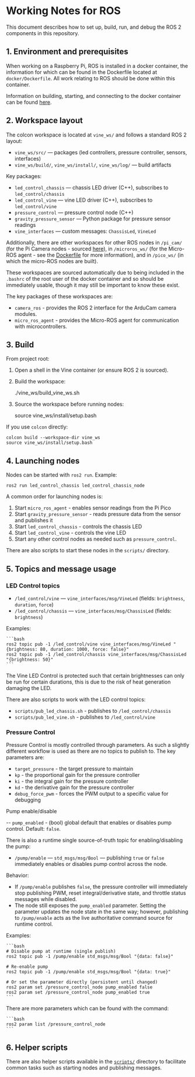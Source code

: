 # Working Notes for ROS

This document describes how to set up, build, run, and debug the ROS 2 components in this repository.

## 1. Environment and prerequisites

When working on a Raspberry Pi, ROS is installed in a docker container, the information for which can be found in the Dockerfile located at `docker/Dockerfile`. All work relating to ROS should be done within this container.

Information on building, starting, and connecting to the docker container can be found [here](./Docker.md).

## 2. Workspace layout

The colcon workspace is located at `vine_ws/` and follows a standard ROS 2 layout:

- `vine_ws/src/` — packages (led controllers, pressure controller, sensors, interfaces)
- `vine_ws/build/`, `vine_ws/install/`, `vine_ws/log/` — build artifacts

Key packages:

- `led_control_chassis` — chassis LED driver (C++), subscribes to `led_control/chassis`
- `led_control_vine` — vine LED driver (C++), subscribes to `led_control/vine`
- `pressure_control` — pressure control node (C++)
- `gravity_pressure_sensor` — Python package for pressure sensor readings
- `vine_interfaces` — custom messages: `ChassisLed`, `VineLed`

Additionally, there are other workspaces for other ROS nodes in `/pi_cam/` (for the Pi Camera nodes - sourced [here](https://github.com/MECH5080-Project-164/camera_ros)), in `/microros_ws/` (for the Micro-ROS agent - see the [Dockerfile](../docker/Dockerfile) for more information), and in `/pico_ws/` (in which the micro-ROS nodes are built).

These workspaces are sourced automatically due to being included in the `.bashrc` of the root user of the docker container and so should be immediately usable, though it may still be important to know these exist.

The key packages of these workspaces are:

- `camera_ros` - provides the ROS 2 interface for the ArduCam camera modules.
- `micro_ros_agent` - provides the Micro-ROS agent for communication with microcontrollers.

## 3. Build

From project root:

1. Open a shell in the Vine container (or ensure ROS 2 is sourced).
2. Build the workspace:

    ./vine_ws/build_vine_ws.sh

3. Source the workspace before running nodes:

    source vine_ws/install/setup.bash

If you use `colcon` directly:

    colcon build --workspace-dir vine_ws
    source vine_ws/install/setup.bash

## 4. Launching nodes

Nodes can be started with `ros2 run`. Example:

    ros2 run led_control_chassis led_control_chassis_node

A common order for launching nodes is:

1. Start `micro_ros_agent` - enables sensor readings from the Pi Pico
2. Start `gravity_pressure_sensor` - reads pressure data from the sensor and publishes it
3. Start `led_control_chassis` - controls the chassis LED
4. Start `led_control_vine` - controls the vine LED
5. Start any other control nodes as needed such as `pressure_control`.

There are also scripts to start these nodes in the `scripts/` directory.

## 5. Topics and message usage

### LED Control topics

- `/led_control/vine` — `vine_interfaces/msg/VineLed` (fields: `brightness`, `duration`, `force`)
- `/led_control/chassis` — `vine_interfaces/msg/ChassisLed` (fields: `brightness`)

Examples:

    ```bash
    ros2 topic pub -1 /led_control/vine vine_interfaces/msg/VineLed "{brightness: 80, duration: 1000, force: false}"
    ros2 topic pub -1 /led_control/chassis vine_interfaces/msg/ChassisLed "{brightness: 50}"
    ```

The Vine LED Control is protected such that certain brightnesses can only be run for certain durations, this is due to the risk of heat generation damaging the LED.

There are also scripts to work with the LED control topics:

- `scripts/pub_led_chassis.sh` - publishes to `/led_control/chassis`
- `scripts/pub_led_vine.sh` - publishes to `/led_control/vine`

### Pressure Control

Pressure Control is mostly controlled through parameters. As such a slightly different workflow is used as there are no topics to publish to. The key parameters are:

- `target_pressure` - the target pressure to maintain
- `kp` - the proportional gain for the pressure controller
- `ki` - the integral gain for the pressure controller
- `kd` - the derivative gain for the pressure controller
- `debug_force_pwm` - forces the PWM output to a specific value for debugging

Pump enable/disable

-- `pump_enabled` - (bool) global default that enables or disables pump control. Default: `false`.

There is also a runtime single source-of-truth topic for enabling/disabling the pump:

- `/pump/enable` — `std_msgs/msg/Bool` — publishing `true` or `false` immediately enables or disables pump control across the node.

Behavior:

- If `/pump/enable` publishes `false`, the pressure controller will immediately stop publishing PWM, reset integral/derivative state, and throttle status messages while disabled.
- The node still exposes the `pump_enabled` parameter. Setting the parameter updates the node state in the same way; however, publishing to `/pump/enable` acts as the live authoritative command source for runtime control.

Examples:

    ```bash
    # Disable pump at runtime (single publish)
    ros2 topic pub -1 /pump/enable std_msgs/msg/Bool "{data: false}"

    # Re-enable pump
    ros2 topic pub -1 /pump/enable std_msgs/msg/Bool "{data: true}"

    # Or set the parameter directly (persistent until changed)
    ros2 param set /pressure_control_node pump_enabled false
    ros2 param set /pressure_control_node pump_enabled true
    ```

There are more parameters which can be found with the command:

    ```bash
    ros2 param list /pressure_control_node
    ```

## 6. Helper scripts

There are also helper scripts available in the [`scripts/`](../scripts/) directory to facilitate common tasks such as starting nodes and publishing messages.
